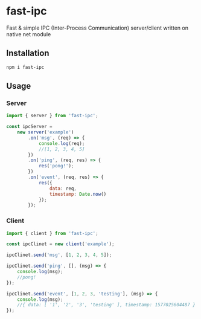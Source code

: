 # fast-ipc
Fast & simple IPC (Inter-Process Communication) server/client written on native net module

## Installation

```sh
npm i fast-ipc
```

## Usage

### Server
```js
import { server } from 'fast-ipc';

const ipcServer =
    new server('example')
        .on('msg', (req) => {
            console.log(req);
            //[1, 2, 3, 4, 5]
        })
        .on('ping', (req, res) => {
            res('pong!');
        })
        .on('event', (req, res) => {
            res({
                data: req,
                timestamp: Date.now()
            });
        });

```

### Client
```js
import { client } from 'fast-ipc';

const ipcClinet = new client('example');

ipcClinet.send('msg', [1, 2, 3, 4, 5]);

ipcClinet.send('ping', [], (msg) => {
    console.log(msg);
    //pong!
});

ipcClinet.send('event', [1, 2, 3, 'testing'], (msg) => {
    console.log(msg);
    //{ data: [ '1', '2', '3', 'testing' ], timestamp: 1577025604487 }
});
```